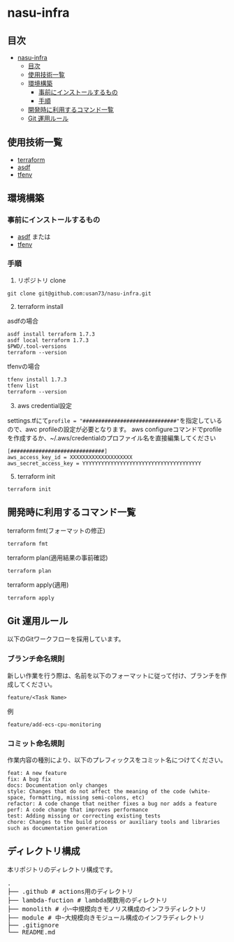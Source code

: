 # nasu-infra

## 目次

- [nasu-infra](#nasu-infra)
  - [目次](#目次)
  - [使用技術一覧](#使用技術一覧)
  - [環境構築](#環境構築)
    - [事前にインストールするもの](#事前にインストールするもの)
    - [手順](#手順)
  - [開発時に利用するコマンド一覧](#開発時に利用するコマンド一覧)
  - [Git 運用ルール](#git-運用ルール)



## 使用技術一覧

- [terraform](https://www.terraform.io/)
- [asdf](https://asdf-vm.com/)
- [tfenv](https://github.com/tfutils/tfenv)

## 環境構築

### 事前にインストールするもの

- [asdf](https://asdf-vm.com/guide/getting-started.html)
または
- [tfenv](https://github.com/tfutils/tfenv?tab=readme-ov-file#installation)

### 手順

1. リポジトリ clone

```
git clone git@github.com:usan73/nasu-infra.git
```

2. terraform install

asdfの場合

```
asdf install terraform 1.7.3
asdf local terraform 1.7.3
$PWD/.tool-versions
terraform --version
```

tfenvの場合

```
tfenv install 1.7.3
tfenv list
terraform --version
```

3. aws credential設定

settings.tfにて```profile = "##############################"```を指定しているので、awc profileの設定が必要となります。
aws configureコマンドでprofileを作成するか、~/.aws/credentialのプロファイル名を直接編集してください

```
[##############################]
aws_access_key_id = XXXXXXXXXXXXXXXXXXXX
aws_secret_access_key = YYYYYYYYYYYYYYYYYYYYYYYYYYYYYYYYYYYYYY
```

5. terraform init

```
terraform init
```

## 開発時に利用するコマンド一覧

terraform fmt(フォーマットの修正)

```
terraform fmt
```

terraform plan(適用結果の事前確認)

```
terraform plan
```

terraform apply(適用)

```
terraform apply
```


## Git 運用ルール

以下のGitワークフローを採用しています。

### ブランチ命名規則

新しい作業を行う際は、名前を以下のフォーマットに従って付け、ブランチを作成してください。

```
feature/<Task Name>
```

例

```
feature/add-ecs-cpu-monitoring
```

### コミット命名規則

作業内容の種別により、以下のプレフィックスをコミット名につけてください。

```
feat: A new feature
fix: A bug fix
docs: Documentation only changes 
style: Changes that do not affect the meaning of the code (white-space, formatting, missing semi-colons, etc)
refactor: A code change that neither fixes a bug nor adds a feature
perf: A code change that improves performance
test: Adding missing or correcting existing tests
chore: Changes to the build process or auxiliary tools and libraries such as documentation generation
```

## ディレクトリ構成

本リポジトリのディレクトリ構成です。

<pre>
.
├── .github # actions用のディレクトリ
├── lambda-fuction # lambda関数用のディレクトリ
├── monolith # 小~中規模向きモノリス構成のインフラディレクトリ
├── module # 中~大規模向きモジュール構成のインフラディレクトリ
├── .gitignore 
└── README.md 
</pre>